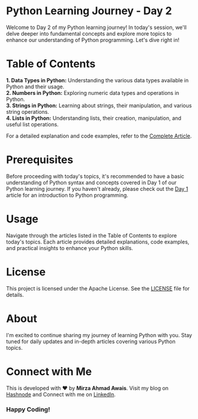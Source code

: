 # Python Learning Journey - Day 2
Welcome to Day 2 of my Python learning journey! In today's session, we'll delve deeper into fundamental concepts and explore more topics to enhance our understanding of Python programming. Let's dive right in!
# Table of Contents
**1. Data Types in Python:** Understanding the various data types available in Python and their usage.<br>
**2. Numbers in Python:** Exploring numeric data types and operations in Python.<br>
**3. Strings in Python:** Learning about strings, their manipulation, and various string operations.<br>
**4. Lists in Python:** Understanding lists, their creation, manipulation, and useful list operations.<br>

For a detailed explanation and code examples, refer to the [Complete Article](https://hashnode.com/draft/66582a1f3315470504207b46).
# Prerequisites
Before proceeding with today's topics, it's recommended to have a basic understanding of Python syntax and concepts covered in Day 1
of our Python learning journey. If you haven't already, please check out the [Day 1](https://github.com/Mirza-Ahmad/PythonLearningJourney/tree/main/Day1) article for an introduction to Python programming.
# Usage
Navigate through the articles listed in the Table of Contents to explore today's topics. Each article provides detailed explanations, code examples, and practical insights to enhance your Python skills.
# License
This project is licensed under the Apache License. See the [LICENSE](https://github.com/Mirza-Ahmad/PythonLearningJourney/blob/main/Day2/LICENCE) file for details.
# About
I'm excited to continue sharing my journey of learning Python with you. Stay tuned for daily updates and in-depth articles covering various Python topics.
# Connect with Me
This is developed with ❤️ by **Mirza Ahmad Awais**. 
Visit my blog on [Hashnode](https://hashnode.com/draft/66582a1f3315470504207b46) and 
Connect with me on [LinkedIn](www.linkedin.com/in/mirza-ahmad-awais-aa513420a).
### Happy Coding!
